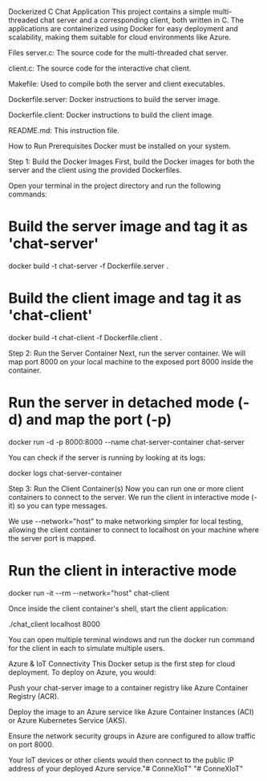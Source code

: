 Dockerized C Chat Application
This project contains a simple multi-threaded chat server and a corresponding client, both written in C. The applications are containerized using Docker for easy deployment and scalability, making them suitable for cloud environments like Azure.

Files
server.c: The source code for the multi-threaded chat server.

client.c: The source code for the interactive chat client.

Makefile: Used to compile both the server and client executables.

Dockerfile.server: Docker instructions to build the server image.

Dockerfile.client: Docker instructions to build the client image.

README.md: This instruction file.

How to Run
Prerequisites
Docker must be installed on your system.

Step 1: Build the Docker Images
First, build the Docker images for both the server and the client using the provided Dockerfiles.

Open your terminal in the project directory and run the following commands:

# Build the server image and tag it as 'chat-server'
docker build -t chat-server -f Dockerfile.server .

# Build the client image and tag it as 'chat-client'
docker build -t chat-client -f Dockerfile.client .

Step 2: Run the Server Container
Next, run the server container. We will map port 8000 on your local machine to the exposed port 8000 inside the container.

# Run the server in detached mode (-d) and map the port (-p)
docker run -d -p 8000:8000 --name chat-server-container chat-server

You can check if the server is running by looking at its logs:

docker logs chat-server-container

Step 3: Run the Client Container(s)
Now you can run one or more client containers to connect to the server. We run the client in interactive mode (-it) so you can type messages.

We use --network="host" to make networking simpler for local testing, allowing the client container to connect to localhost on your machine where the server port is mapped.

# Run the client in interactive mode
docker run -it --rm --network="host" chat-client

Once inside the client container's shell, start the client application:

./chat_client localhost 8000

You can open multiple terminal windows and run the docker run command for the client in each to simulate multiple users.

Azure & IoT Connectivity
This Docker setup is the first step for cloud deployment. To deploy on Azure, you would:

Push your chat-server image to a container registry like Azure Container Registry (ACR).

Deploy the image to an Azure service like Azure Container Instances (ACI) or Azure Kubernetes Service (AKS).

Ensure the network security groups in Azure are configured to allow traffic on port 8000.

Your IoT devices or other clients would then connect to the public IP address of your deployed Azure service."# ConneXIoT" 
"# ConneXIoT" 
